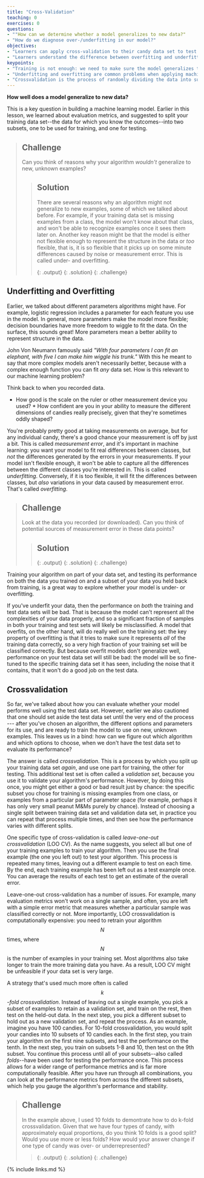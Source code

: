 ```yaml
---
title: "Cross-Validation"
teaching: 0
exercises: 0
questions:
- ""How can we determine whether a model generalizes to new data?"
- "How do we diagnose over-/underfitting in our model?"
objectives:
- "Learners can apply cross-validation to their candy data set to test the validity of their algorithm."
- "Learners understand the difference between overfitting and underfitting and the problems they cause."
keypoints:
- "Training is not enough: we need to make sure the model generalizes to new data points it hasn't seen before."
- "Underfitting and overfitting are common problems when applying machine learning models that can be diagnosed with cross-validation."
- "Crossvalidation is the process of randomly dividing the data into subsets, and using different combinations of subsets as training and validation sets."
---
```


**How well does a model generalize to new data?**

This is a key question in building a machine learning model. Earlier in this lesson, we learned about evaluation metrics, and suggested to split your 
training data set--the data for which you know the outcomes--into two subsets, one to be used for training, and one for testing.

> ## Challenge
>
> Can you think of reasons why your algorithm _wouldn't_ generalize to new, unknown examples?
>
> > ## Solution
> >
> > There are several reasons why an algorithm might not generalize to new examples, some of which we talked about before.
> > For example, if your training data set is missing examples from a class, the model won't know about that class, and won't 
> > be able to recognize examples once it sees them later on. Another key reason might be that the model is either not flexible 
> > enough to represent the structure in the data or *too* flexible, that is, it is so flexible that it picks up on some 
> > minute differences caused by noise or measurement error. This is called under- and overfitting.
> > 
> > {: .output}
> {: .solution}
{: .challenge}

## Underfitting and Overfitting

Earlier, we talked about different parameters algorithms might have. For example, logistic regression includes a parameter for 
each feature you use in the model. In general, more parameters make the model more flexible; decision boundaries have more freedom to wiggle to fit the data. On the surface, this 
sounds great! More parameters mean a better ability to represent structure in the data. 

John Von Neumann famously said _"With four parameters I can fit an elephant, with five I can make him wiggle his trunk."_ With this 
he meant to say that more complex models aren't necessarily better, because with a complex enough function you can fit *any* data set.
How is this relevant to our machine learning problem? 

Think back to when you recorded data.
* How good is the scale on the ruler or other measurement device you used? * How confident are you in your ability to measure the different dimensions of candies really precisely, given that they're sometimes oddly shaped? 

You're probably pretty good at taking measurements on average, but for any individual candy, there's a good chance your measurement is off by just a bit. This is called _measurement error_, and it's important in machine learning: you want your model to fit real differences between 
classes, but _not_ the differences generated by the errors in your measurements. If your model isn't flexible enough, it won't be able to 
capture all the differences between the different classes you're interested in. This is called _underfitting_. Conversely, if it is too flexible, 
it will fit the differences between classes, but _also_ variations in your data caused by measurement error. That's called _overfitting_.

<!---
TODO: Add some kind of visual about overfitting/underfitting here.
-->

> ## Challenge
>
> Look at the data you recorded (or downloaded). Can you think of potential sources of measurement error 
> in these data points?
>
> > ## Solution
> >
> >
> > 
> > {: .output}
> {: .solution}
{: .challenge}

Training your algorithm on part of your data set, and testing its performance on both the data you trained on and a 
subset of your data you held back from training, is a great way to explore whether your model is under- or overfitting.

If you've underfit your data, then the performance on *both* the training and test data sets will be bad. That is because the model 
can't represent all the complexities of your data properly, and so a significant fraction of samples in both your training and 
test sets will likely be misclassified. A model that overfits, on the other hand, will do really well on the training set: 
the key property of overfitting is that it tries to make sure it represents *all* of the training data correctly, so a very 
high fraction of your training set will be classified correctly. But because overfit models don't generalize well, performance 
on your test data set will still be bad: the model will be so fine-tuned to the specific training data set it has seen, including 
the noise that it contains, that it won't do a good job on the test data.   

<!-- 
TODO: Add another Challenge here?
-->

## Crossvalidation

So far, we've talked about how you can evaluate whether your model performs well using the test data set. However, earlier we 
also cautioned that one should set aside the test data set until the very end of the process ---  after you've chosen an algorithm, 
the different options and parameters for its use, and are ready to train the model to use on new, unknown examples. This leaves 
us in a bind: how can we figure out which algorithm and which options to choose, when we don't have the test data set to evaluate its performance? 

The answer is called _crossvalidation_. This is a process by which you split up your training data set _again_, and use one 
part for training, the other for testing. This additional test set is often called a _validation set_, because you use it to 
validate your algorithm's performance. However, by doing this once, you might get either a good or bad result just by chance: 
the specific subset you chose for training is missing examples from one class, or examples from a particular part of parameter 
space (for example, perhaps it has only very small peanut M&Ms purely by chance). Instead of choosing a single split between 
training data set and validation data set, in practice you can repeat that process multiple times, and then see how the performance 
varies with different splits.

One specific type of cross-validation is called _leave-one-out crossvalidation_ (LOO CV). As the name suggests, you select all but one of your training examples to train your algorithm. Then you use the final example (the one you left out) to test your algorithm. This process is repeated many times, leaving out a different example to test on each time. By the end, each training example has been left out as a test example once. You can average the results of each test to get an estimate of the overall error.

Leave-one-out cross-validation has a number of issues. For example, many evaluation metrics won't work on a single sample, and often, 
you are left with a simple error metric that measures whether a particular sample was classified correctly or not. More importantly, 
LOO crossvalidation is computationally expensive: you need to retrain your algorithm $$N$$ times, where $$N$$ is the number of 
examples in your training set. Most algorithms also take longer to train the more training data you have. As a result, LOO CV might 
be unfeasible if your data set is very large. 

A strategy that's used much more often is called _$$k$$-fold crossvalidation_. Instead of leaving out a single example, you pick a 
subset of examples to retain as a validation set, and train on the rest, then test on the held-out data. In the next step, you 
pick a different subset to hold out as a new validation set, and repeat the process. As an example, imagine you have 100 candies. 
For 10-fold crossvalidation, you would split your candies into 10 subsets of 10 candies each. In the first step, you train your 
algorithm on the first nine subsets, and test the performance on the tenth. In the next step, you train on subsets 1-8 and 10, 
then test on the 9th subset. You continue this process until all of your subsets--also called _folds_--have been used for testing 
the performance once. This process allows for a wider range of performance metrics and is far more computationally feasible. 
After you have run through all combinations, you can look at the performance metrics from across the different subsets, which help 
you gauge the algorithm's performance and stability.

> ## Challenge
>
> In the example above, I used 10 folds to demontrate how to do k-fold crossvalidation. Given that we have four types of candy, 
> with approximately equal proportions, do you think 10 folds is a good split? Would you use more or less folds?
> How would your answer change if one type of candy was over- or underrepresented?
>
> >
> >
> >
> > 
> > {: .output}
> {: .solution}
{: .challenge}


{% include links.md %}
